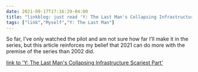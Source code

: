 ```yaml
---
date: 2021-09-17T17:16:29-04:00
title: "linkblog: just read 'Y: The Last Man's Collapsing Infrastructure Scariest Part'"
tags: ["link","Myself","Y: The Last Man"]
---
```

So far, I’ve only watched the pilot and am not sure how far I’ll make it in the series, but this article reinforces my belief that 2021 can do more with the premise of the series than 2002 did.
 
[link to 'Y: The Last Man's Collapsing Infrastructure Scariest Part'](https://gizmodo.com/y-the-last-mans-collapsing-infrastructure-is-the-scari-1847697051)
